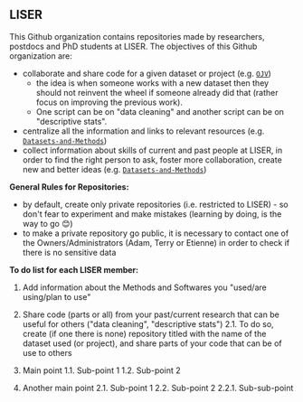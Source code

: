 ## LISER 

This Github organization contains repositories made by researchers, postdocs and PhD students at LISER. 
The objectives of this Github organization are: 
* collaborate and share code for a given dataset or project (e.g. [`OJV`](https://github.com/Liser-Lu/OJV))
  * the idea is when someone works with a new dataset then they should not reinvent the wheel  if someone already did that (rather focus on improving the previous work).
  * One script can be on "data cleaning" and another script can be on "descriptive stats".
* centralize all the information and links to relevant resources (e.g. [`Datasets-and-Methods`](https://github.com/Liser-Lu/Datasets-and-Methods)) 
* collect information about skills of current and past people at LISER, in order to find the right person to ask, foster more collaboration, create new and better ideas (e.g. [`Datasets-and-Methods`](https://github.com/Liser-Lu/Datasets-and-Methods)) 

**General Rules for Repositories:**
* by default, create only private repositories (i.e. restricted to LISER) - so don't fear to experiment and make mistakes (learning by doing, is the way to go :blush:)
* to make a private repository go public, it is necessary to contact one of the Owners/Administrators (Adam, Terry or Etienne) in order to check if there is no sensitive data

**To do list for each LISER member:**
1. Add information about the Methods and Softwares you "used/are using/plan to use"
2. Share code (parts or all) from your past/current research that can be useful for others ("data cleaning", "descriptive stats")
  2.1. To do so, create (if one there is none) repository titled with the name of the dataset used (or project), and share parts of your code that can be of use to others


1. Main point
   1.1. Sub-point 1
   1.2. Sub-point 2
2. Another main point
   2.1. Sub-point 1
   2.2. Sub-point 2
      2.2.1. Sub-sub-point
